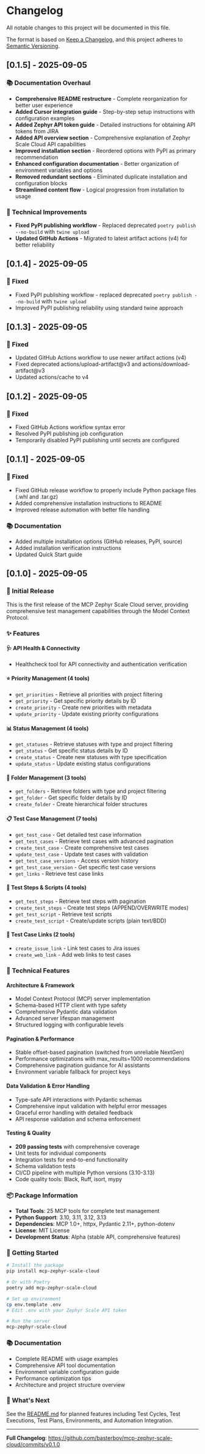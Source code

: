# Changelog

All notable changes to this project will be documented in this file.

The format is based on [Keep a Changelog](https://keepachangelog.com/en/1.0.0/),
and this project adheres to [Semantic Versioning](https://semver.org/spec/v2.0.0.html).

## [0.1.5] - 2025-09-05

### 📚 Documentation Overhaul
- **Comprehensive README restructure** - Complete reorganization for better user experience
- **Added Cursor integration guide** - Step-by-step setup instructions with configuration examples
- **Added Zephyr API token guide** - Detailed instructions for obtaining API tokens from JIRA
- **Added API overview section** - Comprehensive explanation of Zephyr Scale Cloud API capabilities
- **Improved installation section** - Reordered options with PyPI as primary recommendation
- **Enhanced configuration documentation** - Better organization of environment variables and options
- **Removed redundant sections** - Eliminated duplicate installation and configuration blocks
- **Streamlined content flow** - Logical progression from installation to usage

### 🔧 Technical Improvements  
- **Fixed PyPI publishing workflow** - Replaced deprecated `poetry publish --no-build` with `twine upload`
- **Updated GitHub Actions** - Migrated to latest artifact actions (v4) for better reliability

## [0.1.4] - 2025-09-05

### 🔧 Fixed
- Fixed PyPI publishing workflow - replaced deprecated `poetry publish --no-build` with `twine upload`
- Improved PyPI publishing reliability using standard twine approach

## [0.1.3] - 2025-09-05

### 🔧 Fixed
- Updated GitHub Actions workflow to use newer artifact actions (v4)
- Fixed deprecated actions/upload-artifact@v3 and actions/download-artifact@v3
- Updated actions/cache to v4

## [0.1.2] - 2025-09-05

### 🔧 Fixed
- Fixed GitHub Actions workflow syntax error
- Resolved PyPI publishing job configuration
- Temporarily disabled PyPI publishing until secrets are configured

## [0.1.1] - 2025-09-05

### 🔧 Fixed
- Fixed GitHub release workflow to properly include Python package files (.whl and .tar.gz)
- Added comprehensive installation instructions to README
- Improved release automation with better file handling

### 📚 Documentation
- Added multiple installation options (GitHub releases, PyPI, source)
- Added installation verification instructions
- Updated Quick Start guide

## [0.1.0] - 2025-09-05

### 🎉 Initial Release

This is the first release of the MCP Zephyr Scale Cloud server, providing comprehensive test management capabilities through the Model Context Protocol.

### ✨ Features

#### **🩺 API Health & Connectivity**
- Healthcheck tool for API connectivity and authentication verification

#### **⭐ Priority Management (4 tools)**
- `get_priorities` - Retrieve all priorities with project filtering
- `get_priority` - Get specific priority details by ID
- `create_priority` - Create new priorities with metadata
- `update_priority` - Update existing priority configurations

#### **📊 Status Management (4 tools)**
- `get_statuses` - Retrieve statuses with type and project filtering
- `get_status` - Get specific status details by ID
- `create_status` - Create new statuses with type specification
- `update_status` - Update existing status configurations

#### **📁 Folder Management (3 tools)**
- `get_folders` - Retrieve folders with type and project filtering
- `get_folder` - Get specific folder details by ID
- `create_folder` - Create hierarchical folder structures

#### **📋 Test Case Management (7 tools)**
- `get_test_case` - Get detailed test case information
- `get_test_cases` - Retrieve test cases with advanced pagination
- `create_test_case` - Create comprehensive test cases
- `update_test_case` - Update test cases with validation
- `get_test_case_versions` - Access version history
- `get_test_case_version` - Get specific test case versions
- `get_links` - Retrieve test case links

#### **📝 Test Steps & Scripts (4 tools)**
- `get_test_steps` - Retrieve test steps with pagination
- `create_test_steps` - Create test steps (APPEND/OVERWRITE modes)
- `get_test_script` - Retrieve test scripts
- `create_test_script` - Create/update scripts (plain text/BDD)

#### **🔗 Test Case Links (2 tools)**
- `create_issue_link` - Link test cases to Jira issues
- `create_web_link` - Add web links to test cases

### 🔧 Technical Features

#### **Architecture & Framework**
- Model Context Protocol (MCP) server implementation
- Schema-based HTTP client with type safety
- Comprehensive Pydantic data validation
- Advanced server lifespan management
- Structured logging with configurable levels

#### **Pagination & Performance**
- Stable offset-based pagination (switched from unreliable NextGen)
- Performance optimizations with max_results=1000 recommendations
- Comprehensive pagination guidance for AI assistants
- Environment variable fallback for project keys

#### **Data Validation & Error Handling**
- Type-safe API interactions with Pydantic schemas
- Comprehensive input validation with helpful error messages
- Graceful error handling with detailed feedback
- API response validation and schema enforcement

#### **Testing & Quality**
- **209 passing tests** with comprehensive coverage
- Unit tests for individual components
- Integration tests for end-to-end functionality
- Schema validation tests
- CI/CD pipeline with multiple Python versions (3.10-3.13)
- Code quality tools: Black, Ruff, isort, mypy

### 📦 Package Information

- **Total Tools**: 25 MCP tools for complete test management
- **Python Support**: 3.10, 3.11, 3.12, 3.13
- **Dependencies**: MCP 1.0+, httpx, Pydantic 2.11+, python-dotenv
- **License**: MIT License
- **Development Status**: Alpha (stable API, comprehensive features)

### 🚀 Getting Started

```bash
# Install the package
pip install mcp-zephyr-scale-cloud

# Or with Poetry
poetry add mcp-zephyr-scale-cloud

# Set up environment
cp env.template .env
# Edit .env with your Zephyr Scale API token

# Run the server
mcp-zephyr-scale-cloud
```

### 📚 Documentation

- Complete README with usage examples
- Comprehensive API tool documentation
- Environment variable configuration guide
- Performance optimization tips
- Architecture and project structure overview

### 🎯 What's Next

See the [README.md](README.md) for planned features including Test Cycles, Test Executions, Test Plans, Environments, and Automation Integration.

---

**Full Changelog**: https://github.com/basterboy/mcp-zephyr-scale-cloud/commits/v0.1.0
